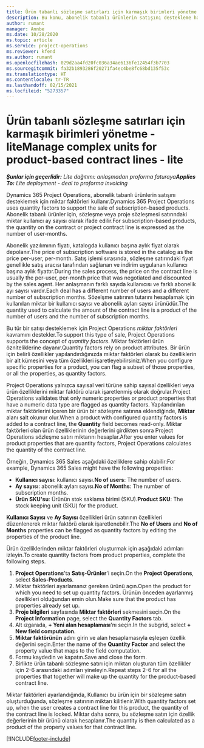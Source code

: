 ```yaml
---
title: Ürün tabanlı sözleşme satırları için karmaşık birimleri yönetme - lite
description: Bu konu, abonelik tabanlı ürünlerin satışını destekleme hakkında bilgi sağlar.
author: rumant
manager: Annbe
ms.date: 10/28/2020
ms.topic: article
ms.service: project-operations
ms.reviewer: kfend
ms.author: rumant
ms.openlocfilehash: 029d2aa4fd20fc036a34ae6136fe12454f3b7703
ms.sourcegitcommit: fa32b1893286f20271fa4ec4be8fc68bd135f53c
ms.translationtype: HT
ms.contentlocale: tr-TR
ms.lasthandoff: 02/15/2021
ms.locfileid: "5273357"
---
```

# <a name="manage-complex-units-for-product-based-contract-lines---lite"></a><span data-ttu-id="0333c-103">Ürün tabanlı sözleşme satırları için karmaşık birimleri yönetme - lite</span><span class="sxs-lookup"><span data-stu-id="0333c-103">Manage complex units for product-based contract lines - lite</span></span>

<span data-ttu-id="0333c-104">_**Şunlar için geçerlidir:** Lite dağıtımı: anlaşmadan proforma faturaya_</span><span class="sxs-lookup"><span data-stu-id="0333c-104">_**Applies To:** Lite deployment - deal to proforma invoicing_</span></span>

<span data-ttu-id="0333c-105">Dynamics 365 Project Operations, abonelik tabanlı ürünlerin satışını desteklemek için miktar faktörleri kullanır.</span><span class="sxs-lookup"><span data-stu-id="0333c-105">Dynamics 365 Project Operations uses quantity factors to support the sale of subscription-based products.</span></span> <span data-ttu-id="0333c-106">Abonelik tabanlı ürünler için, sözleşme veya proje sözleşmesi satırındaki miktar kullanıcı ay sayısı olarak ifade edilir.</span><span class="sxs-lookup"><span data-stu-id="0333c-106">For subscription-based products, the quantity on the contract or project contract line is expressed as the number of user-months.</span></span>

<span data-ttu-id="0333c-107">Abonelik yazılımının fiyatı, katalogda kullanıcı başına aylık fiyat olarak depolanır.</span><span class="sxs-lookup"><span data-stu-id="0333c-107">The price of subscription software is stored in the catalog as the price per-user, per-month.</span></span> <span data-ttu-id="0333c-108">Satış işlemi sırasında, sözleşme satırındaki fiyat genellikle satış aracısı tarafından sağlanan ve indirim uygulanan kullanıcı başına aylık fiyattır.</span><span class="sxs-lookup"><span data-stu-id="0333c-108">During the sales process, the price on the contract line is usually the per-user, per-month price that was negotiated and discounted by the sales agent.</span></span> <span data-ttu-id="0333c-109">Her anlaşmanın farklı sayıda kullanıcısı ve farklı abonelik ayı sayısı vardır.</span><span class="sxs-lookup"><span data-stu-id="0333c-109">Each deal has a different number of users and a different number of subscription months.</span></span> <span data-ttu-id="0333c-110">Sözelşme satırının tutarını hesaplamak için kullanılan miktar bir kullanıcı sayısı ve abonelik ayları sayısı ürünüdür.</span><span class="sxs-lookup"><span data-stu-id="0333c-110">The quantity used to calculate the amount of the contract line is a product of the number of users and the number of subscription months.</span></span>

<span data-ttu-id="0333c-111">Bu tür bir satışı desteklemek için Project Operations *miktar faktörleri* kavramını destekler.</span><span class="sxs-lookup"><span data-stu-id="0333c-111">To support this type of sale, Project Operations supports the concept of *quantity factors*.</span></span> <span data-ttu-id="0333c-112">Miktar faktörleri ürün özniteliklerine dayanır.</span><span class="sxs-lookup"><span data-stu-id="0333c-112">Quantity factors rely on product attributes.</span></span> <span data-ttu-id="0333c-113">Bir ürün için belirli özellikler yapılandırdığınızda miktar faktörleri olarak bu özelliklerin bir alt kümesini veya tüm özellikleri işaretleyebilirsiniz.</span><span class="sxs-lookup"><span data-stu-id="0333c-113">When you configure specific properties for a product, you can flag a subset of those properties, or all the properties, as quantity factors.</span></span>

<span data-ttu-id="0333c-114">Project Operations yalnızca sayısal veri türüne sahip sayısal özellikleri veya ürün özelliklerini miktar faktörü olarak işaretlenmiş olarak doğrular.</span><span class="sxs-lookup"><span data-stu-id="0333c-114">Project Operations validates that only numeric properties or product properties that have a numeric data type are flagged as quantity factors.</span></span> <span data-ttu-id="0333c-115">Yapılandırılan miktar faktörlerini içeren bir ürün bir sözleşme satırına eklendiğinde, **Miktar** alanı salt okunur olur.</span><span class="sxs-lookup"><span data-stu-id="0333c-115">When a product with configured quantity factors is added to a contract line, the **Quantity** field  becomes read-only.</span></span> <span data-ttu-id="0333c-116">Miktar faktörleri olan ürün özelliklerinin değerlerini girdikten sonra Project Operations sözleşme satırı miktarını hesaplar.</span><span class="sxs-lookup"><span data-stu-id="0333c-116">After you enter values for product properties that are quantity factors, Project Operations calculates the quantity of the contract line.</span></span>

<span data-ttu-id="0333c-117">Örneğin, Dynamics 365 Sales aşağıdaki özelliklere sahip olabilir:</span><span class="sxs-lookup"><span data-stu-id="0333c-117">For example, Dynamics 365 Sales might have the following properties:</span></span>

- <span data-ttu-id="0333c-118">**Kullanıcı sayısı**: kullanıcı sayısı.</span><span class="sxs-lookup"><span data-stu-id="0333c-118">**No of users**: The number of users.</span></span>
- <span data-ttu-id="0333c-119">**Ay sayısı**: abonelik ayları sayısı.</span><span class="sxs-lookup"><span data-stu-id="0333c-119">**No of Months**: The number of subscription months.</span></span>
- <span data-ttu-id="0333c-120">**Ürün SKU'su**: Ürünün stok saklama birimi (SKU).</span><span class="sxs-lookup"><span data-stu-id="0333c-120">**Product SKU**: The stock keeping unit (SKU) for the product.</span></span>

<span data-ttu-id="0333c-121">**Kullanıcı Sayısı** ve **Ay Sayısı** özellikleri ürün satırının özellikleri düzenlenerek miktar faktörü olarak işaretlenebilir.</span><span class="sxs-lookup"><span data-stu-id="0333c-121">The **No of Users** and **No of Months** properties can be flagged as quantity factors by editing the properties of the product line.</span></span>

<span data-ttu-id="0333c-122">Ürün özelliklerinden miktar faktörleri oluşturmak için aşağıdaki adımları izleyin.</span><span class="sxs-lookup"><span data-stu-id="0333c-122">To create quantity factors from product properties, complete the following steps.</span></span>

1. <span data-ttu-id="0333c-123">**Project Operations**'ta **Satış-Ürünler**'i seçin.</span><span class="sxs-lookup"><span data-stu-id="0333c-123">On the **Project Operations**, select **Sales-Products**.</span></span>
2. <span data-ttu-id="0333c-124">Miktar faktörleri ayarlamanız gereken ürünü açın.</span><span class="sxs-lookup"><span data-stu-id="0333c-124">Open the product for which you need to set up quantity factors.</span></span> <span data-ttu-id="0333c-125">Ürünün önceden ayarlanmış özellikleri olduğundan emin olun.</span><span class="sxs-lookup"><span data-stu-id="0333c-125">Make sure that the product has properties already set up.</span></span>
3. <span data-ttu-id="0333c-126">**Proje bilgileri** sayfasında **Miktar faktörleri** sekmesini seçin.</span><span class="sxs-lookup"><span data-stu-id="0333c-126">On the **Project Information** page, select the **Quantity Factors** tab.</span></span>
4. <span data-ttu-id="0333c-127">Alt ızgarada, **+ Yeni alan hesaplaması**'nı seçin.</span><span class="sxs-lookup"><span data-stu-id="0333c-127">In the subgrid, select **+ New field computation**.</span></span>
5. <span data-ttu-id="0333c-128">**Miktar faktörünün** adını girin ve alan hesaplamasıyla eşleşen özellik değerini seçin.</span><span class="sxs-lookup"><span data-stu-id="0333c-128">Enter the name of the **Quantity Factor** and select the property value that maps to the field computation.</span></span>
6. <span data-ttu-id="0333c-129">Formu kaydedin ve kapatın.</span><span class="sxs-lookup"><span data-stu-id="0333c-129">Save and close the form.</span></span>
7. <span data-ttu-id="0333c-130">Birlikte ürün tabanlı sözleşme satırı için miktarı oluşturan tüm özellikler için 2-6 arasındaki adımları yineleyin.</span><span class="sxs-lookup"><span data-stu-id="0333c-130">Repeat steps 2-6 for all the properties that together will make up the quantity for the product-based contract line.</span></span>

<span data-ttu-id="0333c-131">Miktar faktörleri ayarlandığında, Kullanıcı bu ürün için bir sözleşme satırı oluşturduğunda, sözleşme satırının miktarı kilitlenir.</span><span class="sxs-lookup"><span data-stu-id="0333c-131">With quantity factors set up, when the user creates a contract line for this product, the quantity of the contract line is locked.</span></span> <span data-ttu-id="0333c-132">Miktar daha sonra, bu sözleşme satırı için özellik değerlerinin bir ürünü olarak hesaplanır.</span><span class="sxs-lookup"><span data-stu-id="0333c-132">The quantity is then calculated as a product of the property values for that contract line.</span></span>


[!INCLUDE[footer-include](../../includes/footer-banner.md)]